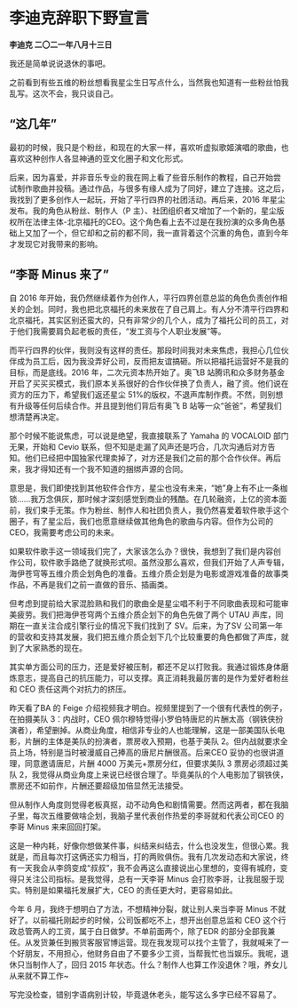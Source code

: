 # 李迪克辞职下野宣言
**李迪克	二〇二一年八月十三日**

我还是简单说说退休的事吧。

之前看到有些五维的粉丝想看我星尘生日写点什么，当然我也知道有一些粉丝怕我乱写。这次不会，我只谈自己。

## “这几年”

最初的时候，我只是个粉丝，和现在的大家一样，喜欢听虚拟歌姬演唱的歌曲，也喜欢这种创作人各显神通的亚文化圈子和文化形式。

后来，因为喜爱，并非音乐专业的我在网上看了些音乐制作的教程，自己开始尝 试制作歌曲并投稿。通过作品，与很多有缘人成为了同好，建立了连接。这之后，我找到了更多创作人一起玩，开始了平行四界的社团活动。再后来，2016 年星尘发布。我的角色从粉丝、制作人（P 主）、社团组织者又增加了一个新的，星尘版权所在法律主体-北京福托的CEO。这个角色看上去不过是在我扮演的众多角色基础上又加了一个，但它却和之前的都不同，我一直背着这个沉重的角色，直到今年才发现它对我带来的影响。

## “李哥 Minus 来了”

自 2016 年开始，我仍然继续着作为创作人，平行四界创意总监的角色负责创作相关的企划。同时，我也把北京福托的未来放在了自己肩上。有人分不清平行四界和北京福托，其实区别还蛮大的，只有非常少的几个人，成为了福托公司的员工，对于他们我需要肩负起老板的责任，“发工资与个人职业发展”等。

而平行四界的伙伴，我则没有这样的责任。那段时间我对未来焦虑，我担心几位伙伴成为员工后，因为我没弄好公司，反而把友谊搞砸。所以把福托运营好不是我的目标，而是底线。2016 年，二次元资本热开始了。奥飞B 站腾讯和众多财务基金开启了买买买模式，我们原本关系很好的合作伙伴换了负责人，融了资。他们说在资方的压力下，希望我们返还星尘 51%的版权，不退声库制作费。不然，则别想有升级等任何后续合作。并且提到他们背后有奥飞 B 站等一众“爸爸”，希望我们想清楚再决定。

那个时候不能说焦虑，可以说是绝望，我直接联系了 Yamaha 的 VOCALOID 部门无果，开始和 Cevio 联系，但不知是走漏了风声还是巧合，几次沟通后对方告知。他们已经把中国独家代理卖掉了，对方还是我们之前的那个合作伙伴。再后来，我才得知还有一个我不知道的捆绑声源的合同。

意思是，我们即使找到其他软件合作方，星尘也没有未来，“她”身上有不止一条枷锁……我万念俱灰，那时候才深刻感觉到商业的残酷。在几轮融资，上亿的资本面前，我们束手无策。作为粉丝、制作人和社团负责人，我仍然喜爱着软件歌手这个圈子，有了星尘后，我们也愿意继续做其他角色的歌曲与内容。但作为公司的 CEO，我需要考虑公司的未来。

如果软件歌手这一领域我们完了，大家该怎么办？很快，我想到了我们是内容创 作公司，软件歌手路绝了就换形式呗。虽然没那么喜欢，但我们开始了人声专辑，海伊苍穹等五维介质企划角色的准备。五维介质企划是为电影或游戏准备的故事类作品，不再是我们之前一直做的音乐、插画类。

但考虑到提前给大家混脸熟和我们的歌曲全是星尘唱不利于不同歌曲表现和可能审美疲劳。我们把海伊苍穹两个五维介质企划下的角色先做了两个 UTAU 声库，同期在一直关注合成引擎行业的情况下我们找到了 SV。后来，为了SV 公司第一年的营收和支持其发展，我们把五维介质企划下几个比较重要的角色都做了声库，就到了大家熟悉的现在。

其实单方面公司的压力，还是爱好被压制，都还不足以打败我。我通过锻炼身体磨炼意志，提高自己的抗压能力，可以支撑。真正消耗我最厉害的是作为爱好者粉丝和 CEO 责任这两个对抗力的挤压。

昨天看了BA 的 Feige 介绍视频我才明白。视频里提到了一个很有代表性的例子，在拍摄美队 3：内战时，CEO 佩尔穆特觉得小罗伯特唐尼的片酬太高（钢铁侠扮演者），希望删掉。从商业角度，相信非专业的人也能理解，这是一部美国队长电影，片酬的主体是美队的扮演者，票房收入预期，也基于美队 2。但内战就要求全员上场，特别是当时被漫威自己捧高的唐尼片酬很高。后来CEO 妥协的也很讲道理，同意邀请唐尼，片酬 4000 万美元+票房分红，但要求美队 3 票房必须超过美队 2，我觉得从商业角度上来说已经很合理了。毕竟美队的个人电影加了钢铁侠，票房还不如前作，片酬还要超级加倍显然无法接受。

但从制作人角度则觉得老板真抠，动不动角色和剧情需要。然而这两者，都在我脑子里，每次五维要做啥企划，我脑子里代表创作热爱的李哥就和代表公司CEO 的李哥 Minus 来来回回打架。

这是一种内耗，好像你想做某件事，纠结来纠结去，什么也没发生，但很心累。我就是，而且每次打这俩还实力相当，打的两败俱伤。我有几次发动态和大家说，终有一天我会从李鸽变成“叔叔”，我不会再这么直接说出心里想的，变得有城府，变得只关注公司指标。是我觉得，总有一天李哥 Minus 会打败李哥，让我屈服于现实。特别是如果福托发展扩大，CEO 的责任更大时，更容易如此。

今年 6 月，我终于想明白了方法，不想精神分裂，就让别人来当李哥 Minus 不就好了。以前福托刚起步的时候，公司饭都吃不上，想开出创意总监和 CEO 这个行政总管两人的工资，属于白日做梦。不单前面两个，除了EDR 的部分全部我兼任。从发货兼任到搬货客服官博运营。现在我发现可以找个主管了，我就喊来了一个好朋友，不用担心，他财务自由了不要多少工资，当帮我忙也当娱乐。我呢，退休只当制作人了，回归 2015 年状态。什么？制作人也算工作没退休？哦，养女儿从来就不算工作~

写完没检查，错别字语病别计较，毕竟退休老头，能写这么多字已经不容易了。

